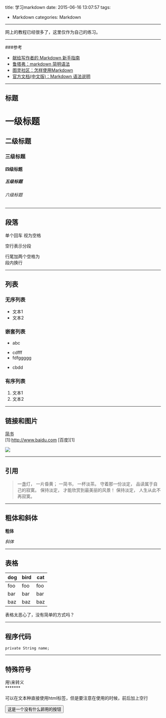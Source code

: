 title: 学习markdown
date: 2015-06-16 13:07:57
tags:
- Markdown
categories: Markdown
---

网上的教程已经很多了，这里仅作为自己的练习。

---
###参考 
- [献给写作者的 Markdown 新手指南](http://www.jianshu.com/p/q81RER)  
- [鲁塔弗：markdown 简明语法](http://lutaf.com/markdown-simple-usage.htm)
- [图灵社区：怎样使用Markdown](http://www.ituring.com.cn/article/23)
- [官方文档(中文版)：Markdown 语法说明](http://wowubuntu.com/markdown)

<!--more-->

---
## 标题

# 一级标题
## 二级标题
### 三级标题
#### 四级标题
##### 五级标题
###### 六级标题

---
## 段落
单个回车
视为空格

空行表示分段

行尾加两个空格为  
段内换行

---
## 列表
### 无序列表
- 文本1
- 文本2

### 嵌套列表
- abc
 + cdfff
 + fdfggggg
- cbdd

### 有序列表
1. 文本1
2. 文本2

---
## 链接和图片
[简书](http://jianshu.io)  
[1]:http://www.baidu.com
[百度][1]

![](http://ww4.sinaimg.cn/bmiddle/aa397b7fjw1dzplsgpdw5j.jpg)

---
## 引用
> 一盏灯， 一片昏黄； 一简书， 一杯淡茶。 守着那一份淡定， 品读属于自己的寂寞。 保持淡定， 才能欣赏到最美丽的风景！ 保持淡定， 人生从此不再寂寞。

---
## 粗体和斜体

**粗体**

*斜体*

---
## 表格
dog | bird | cat
----|------|----
foo | foo  | foo
bar | bar  | bar
baz | baz  | baz

表格太恶心了，没有简单的方式吗？

---
## 程序代码
    private String name;

---
## 特殊符号
用\来转义  
\*******

可以在文本种直接使用html标签，但是要注意在使用的时候，前后加上空行

<button onclick="alert('Hello World');">这是一个没有什么卵用的按钮</button>










